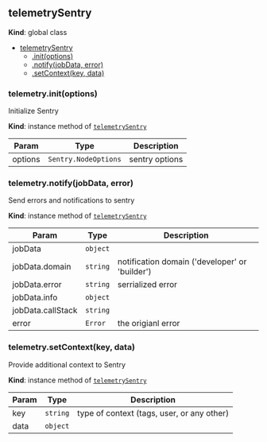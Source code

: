 <a name="telemetrySentry"></a>

## telemetrySentry
**Kind**: global class  

* [telemetrySentry](#telemetrySentry)
    * [.init(options)](#telemetrySentry+init)
    * [.notify(jobData, error)](#telemetrySentry+notify)
    * [.setContext(key, data)](#telemetrySentry+setContext)

<a name="telemetrySentry+init"></a>

### telemetry.init(options)
Initialize Sentry

**Kind**: instance method of [<code>telemetrySentry</code>](#telemetrySentry)  

| Param | Type | Description |
| --- | --- | --- |
| options | <code>Sentry.NodeOptions</code> | sentry options |

<a name="telemetrySentry+notify"></a>

### telemetry.notify(jobData, error)
Send errors and notifications to sentry

**Kind**: instance method of [<code>telemetrySentry</code>](#telemetrySentry)  

| Param | Type | Description |
| --- | --- | --- |
| jobData | <code>object</code> |  |
| jobData.domain | <code>string</code> | notification domain ('developer' or 'builder') |
| jobData.error | <code>string</code> | serrialized error |
| jobData.info | <code>object</code> |  |
| jobData.callStack | <code>string</code> |  |
| error | <code>Error</code> | the origianl error |

<a name="telemetrySentry+setContext"></a>

### telemetry.setContext(key, data)
Provide additional context to Sentry

**Kind**: instance method of [<code>telemetrySentry</code>](#telemetrySentry)  

| Param | Type | Description |
| --- | --- | --- |
| key | <code>string</code> | type of context (tags, user, or any other) |
| data | <code>object</code> |  |

